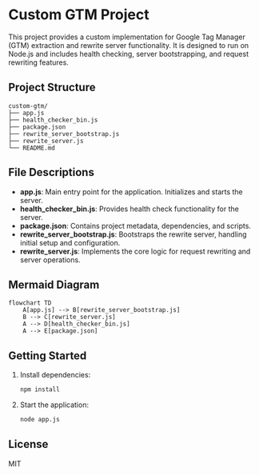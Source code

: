 # Custom GTM Project

This project provides a custom implementation for Google Tag Manager (GTM) extraction and rewrite server functionality. It is designed to run on Node.js and includes health checking, server bootstrapping, and request rewriting features.

## Project Structure

```
custom-gtm/
├── app.js
├── health_checker_bin.js
├── package.json
├── rewrite_server_bootstrap.js
├── rewrite_server.js
└── README.md
```

## File Descriptions

- **app.js**: Main entry point for the application. Initializes and starts the server.
- **health_checker_bin.js**: Provides health check functionality for the server.
- **package.json**: Contains project metadata, dependencies, and scripts.
- **rewrite_server_bootstrap.js**: Bootstraps the rewrite server, handling initial setup and configuration.
- **rewrite_server.js**: Implements the core logic for request rewriting and server operations.

## Mermaid Diagram

```mermaid
flowchart TD
    A[app.js] --> B[rewrite_server_bootstrap.js]
    B --> C[rewrite_server.js]
    A --> D[health_checker_bin.js]
    A --> E[package.json]
```

## Getting Started

1. Install dependencies:
   ```sh
   npm install
   ```
2. Start the application:
   ```sh
   node app.js
   ```

## License

MIT
